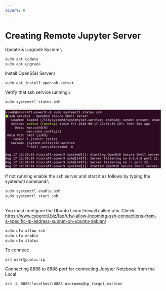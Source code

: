 ```yaml
---
coverY: 0
---
```


# Creating Remote Jupyter Server

Update & Upgrade System:\


```
sudo apt update
sudo apt upgrade
```

Install OpenSSH Server:\


```
sudo apt install openssh-server
```

Verify that ssh service running:\


```
sudo systemctl status ssh
```



<div align="left">

<img src="../.gitbook/assets/image.png" alt="">

</div>

If not running enable the ssh server and start it as follows by typing the systemctl command:\


```
sudo systemctl enable ssh
sudo systemctl start ssh
```

\
You must configure the Ubuntu Linux firewall called ufw. Check https://www.cyberciti.biz/faq/ufw-allow-incoming-ssh-connections-from-a-specific-ip-address-subnet-on-ubuntu-debian/



```
sudo ufw allow ssh
sudo ufw enable
sudo ufw status
```

To connect:



```
ssh user@public-ip
```

Connecting 8888 to 8888 port for connecting Jupyter Notebook from the Local

```
ssh -L 8888:localhost:8888 username@ip_target_machine
```
